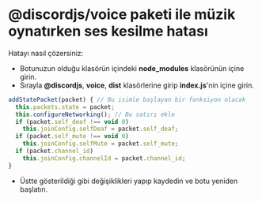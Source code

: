 # @discordjs/voice paketi ile müzik oynatırken ses kesilme hatası

Hatayı nasıl çözersiniz:

- Botunuzun olduğu klasörün içindeki **node_modules** klasörünün içine girin.
- Sırayla **@discordjs**, **voice**, **dist** klasörlerine girip **index.js**'nin içine girin.

```js
addStatePacket(packet) { // Bu isimle başlayan bir fonksiyon olacak
  this.packets.state = packet;
  this.configureNetworking(); // Bu satırı ekle
  if (packet.self_deaf !== void 0)
    this.joinConfig.selfDeaf = packet.self_deaf;
  if (packet.self_mute !== void 0)
    this.joinConfig.selfMute = packet.self_mute;
  if (packet.channel_id)
    this.joinConfig.channelId = packet.channel_id;
}
```

- Üstte gösterildiği gibi değişiklikleri yapıp kaydedin ve botu yeniden başlatın.
